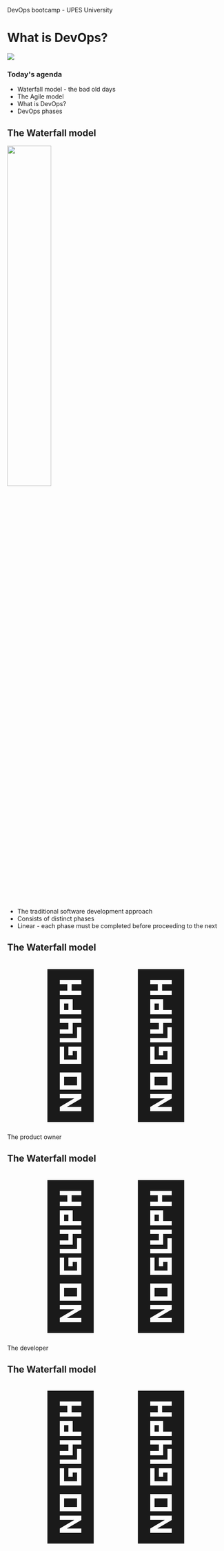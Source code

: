 [comment]: # (mdslides presentation.md --include media)

[comment]: # (THEME = white)
[comment]: # (CODE_THEME = base16/zenburn)
[comment]: # (The list of themes is at https://revealjs.com/themes/)
[comment]: # (The list of code themes is at https://highlightjs.org/)

[comment]: # (controls: true)
[comment]: # (keyboard: true)
[comment]: # (markdown: { smartypants: true })
[comment]: # (hash: false)
[comment]: # (respondToHashChanges: false)
[comment]: # (width: 1500)
[comment]: # (height: 1000)

DevOps bootcamp - UPES University

# What is DevOps?

![](media/devops1.png)

[comment]: # (!!!)

### Today's agenda

- Waterfall model - the bad old days
- The Agile model
- What is DevOps?
- DevOps phases

[comment]: # (!!!)

## The Waterfall model

<img src="media/Waterfall_model.png" width="45%">

- The traditional software development approach
- Consists of distinct phases
- Linear - each phase must be completed before proceeding to the next

[comment]: # (!!!)

## The Waterfall model


<div style="font-size:20rem;width:100%;text-align:center;">👨‍💼</div>

The product owner

[comment]: # (!!!)

## The Waterfall model


<div style="font-size:20rem;width:100%;text-align:center;">👨‍💻</div>

The developer

[comment]: # (!!!)

## The Waterfall model


<div style="font-size:20rem;width:100%;text-align:center;">👨‍💻 &nbsp &nbsp &nbsp &nbsp 👨‍💼 </div>

⬅️ Product owner specify requirements

[comment]: # (!!! data-auto-animate)

## The Waterfall model

<div style="font-size:20rem;width:100%;text-align:center;">👨‍💻</div>

The developer design, develop and test the product


[comment]: # (!!! data-auto-animate)

## The Waterfall model

<div style="font-size:10rem;width:100%;text-align:center;">🕒</div>

Six months later...

[comment]: # (!!! data-auto-animate)

## The Waterfall model

<div style="font-size:20rem;width:100%;text-align:center;">👨‍💻 &nbsp &nbsp &nbsp &nbsp 👨‍💼 </div>

The product is delivered ➡️

A one-off event, delivery ceremony 🎉


[comment]: # (!!! data-auto-animate)

## The Waterfall model

<div style="font-size:20rem;width:100%;text-align:center;">👨‍💼 </div>

The product owner is not satisfied with the product 😞

- The product may not be relevant in the market - the requirements miss end-user needs
- The product owner was not involved during the development
- Some features require modifications
- New functionalities are required

⬅️ Specify list changes to the developer

[comment]: # (!!! data-auto-animate)

## The Waterfall model

<div style="font-size:20rem;width:100%;text-align:center;">👨‍💻 &nbsp &nbsp &nbsp &nbsp 👨‍💼 </div>

The developer **re-design**, develop and test again

[comment]: # (!!! data-auto-animate)

## The Waterfall model

<div style="font-size:10rem;width:100%;text-align:center;">🕒</div>

8 months later...

[comment]: # (!!! data-auto-animate)

## The Waterfall model

<div style="font-size:20rem;width:100%;text-align:center;">👨‍💻 &nbsp &nbsp &nbsp &nbsp 👨‍💼 </div>

Another version of the product is delivered ➡️


[comment]: # (!!! data-auto-animate)

## The Waterfall model

#### Organizations soon came to realize

- Product requirements cannot be understood at once
- It's very expensive to make changes only after the product is delivered
- Not like traditional industries (e.g. cars), software development and delivery is an iterative process


[comment]: # (!!! data-auto-animate)

## The Agile model

<img src="media/agile.png" width="85%">

[comment]: # (!!! data-auto-animate)

## The Agile model

[Agile](https://agilemanifesto.org/) model is an iterative and flexible software development approach that emphasizes collaboration, adaptability, and delivering working software in short iterations.

It allows for continuous feedback from end users and stakeholders, enabling quick adjustments and improvements throughout the development process.

[comment]: # (!!! data-auto-animate)

## The Agile model

<div style="font-size:20rem;width:100%;text-align:center;">👨‍💻 &nbsp &nbsp &nbsp &nbsp 👨‍💼 </div>

⬅️ Product owner specify requirements

[comment]: # (!!! data-auto-animate)

## The Agile model

<div style="font-size:20rem;width:100%;text-align:center;">👨‍💻 &nbsp &nbsp &nbsp &nbsp 👨‍💼 </div>

The developer **deploys** his work to production systems ➡️

And immediately get feedbacks from the product owners and end-users

[comment]: # (!!! data-auto-animate)

## The Agile model

The entire process of software development is broken into small sprint, while each sprint (potentially) ends with **deliverables**

<img src="media/agile.png" width="70%">

[comment]: # (!!! data-auto-animate)

## The Agile model

Agile addresses the gap between development to product teams

<img src="media/agile2.png" width="50%">


[comment]: # (!!! data-auto-animate)

## The Operations team

Let's introduce another team player:

<div style="font-size:20rem;width:100%;text-align:center;">👩🏾‍💻</div>

**Operations and infrastructure admin (IT)**

Operations team is responsible to deploy the developer's code to production systems

[comment]: # (!!! data-auto-animate)

## The Operations team challenges

<img src="media/agile3.png" width="80%">

- Small pieces of code are frequently deployed to production systems 
- Operations team should release a new product version every week (even multiple times a day)
- Challenges in coordinating and integrating deployments

[comment]: # (!!! data-auto-animate)

## DevOps introduced

While Agile addresses the gap between **development** and **product** teams,
it creates new challenges between **development** and **operations** teams

<img src="media/agile4.png" width="80%">

[comment]: # (!!! data-auto-animate)

## DevOps introduced

**DevOps** (development and operations) is a set of methodologies evolved from the Agile development models, aimed to address the gap between development and operations teams.   

<img src="media/agile5.png" width="80%">

[comment]: # (!!! data-auto-animate)

## DevOps Toolchains

<img src="media/devops1.png" width="45%">

A [DevOps toolchain](https://en.wikipedia.org/wiki/DevOps_toolchain) is a set or combination of tools that aid in the delivery, development, and management of software applications throughout the systems development life cycle, as coordinated by an organisation that uses DevOps practices.

[comment]: # (!!! data-auto-animate)

## DevOps Phases - plan

<img src="media/devops1.png" width="45%">

<br>

- Release plan, timing and business case
- Production metrics, objects and feedback
- Requirements

[comment]: # (!!! data-auto-animate)

## DevOps Phases - Create

<img src="media/devops1.png" width="45%">
<br>

- Design of the software and configuration
- Coding

[comment]: # (!!! data-auto-animate)

## DevOps Phases - Verify

<img src="media/devops1.png" width="45%">
<br>

- Regression testing
- Security and vulnerability analysis
- Performance
- Configuration testing


[comment]: # (!!! data-auto-animate)

## DevOps Phases - Packaging

<img src="media/devops1.png" width="45%">
<br>

- Build
- Dependencies management
- Release staging and holding

[comment]: # (!!! data-auto-animate)

## DevOps Phases - Release

<img src="media/devops1.png" width="45%">
<br>

- Deploying and promoting applications
- Fallbacks and recovery
- Scheduled/timed releases

[comment]: # (!!! data-auto-animate)

## DevOps Phases - Configure

<img src="media/devops1.png" width="45%">
<br>

- Infrastructure storage, database and network provisioning and configuring
- Cloud resources provision and configuration

[comment]: # (!!! data-auto-animate)


## DevOps Phases - Monitor

<img src="media/devops1.png" width="45%">
<br>

- Performance of IT infrastructure
- End-user response and experience
- Production metrics and statistics
- Alerting and incident management

[comment]: # (!!! data-auto-animate)


# Thanks!


[comment]: # (!!! data-background-color="aquamarine")


